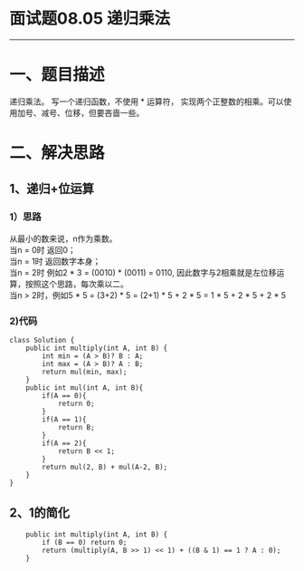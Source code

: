 # 面试题08.05 递归乘法

---
# 一、题目描述
递归乘法。 写一个递归函数，不使用 * 运算符， 实现两个正整数的相乘。可以使用加号、减号、位移，但要吝啬一些。

# 二、解决思路
## 1、递归+位运算
### 1）思路
从最小的数来说，n作为乘数。<br>
当n = 0时 返回0；<br>
当n = 1时 返回数字本身；<br>
当n = 2时 例如2 * 3 = (0010) * (0011) = 0110, 因此数字与2相乘就是左位移运算，按照这个思路，每次乘以二。<br>
当n > 2时，例如5 * 5 = (3+2) * 5 = (2+1) * 5 + 2 * 5 = 1 * 5 + 2 * 5 + 2 * 5
### 2)代码

```
class Solution {
    public int multiply(int A, int B) {
        int min = (A > B)? B : A;
        int max = (A > B)? A : B;
        return mul(min, max);   
    }
    public int mul(int A, int B){
        if(A == 0){
            return 0;
        }
        if(A == 1){
            return B;
        }
        if(A == 2){
            return B << 1;
        }
        return mul(2, B) + mul(A-2, B);
    }
}
```

## 2、1的简化

```
    public int multiply(int A, int B) {
        if (B == 0) return 0;
        return (multiply(A, B >> 1) << 1) + ((B & 1) == 1 ? A : 0);
    }
```

